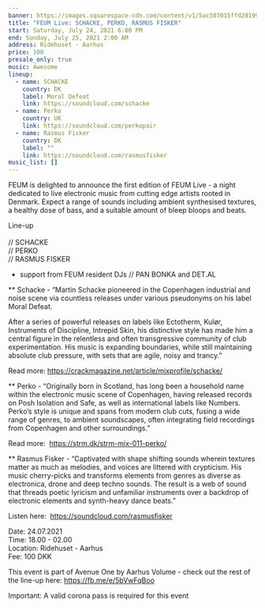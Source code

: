 ```yaml
---
banner: https://images.squarespace-cdn.com/content/v1/5ac507015ffd2019955794da/1625818672991-OPU9IWCSXL9WVS82X519/feum+live.jpg?format=2500w
title: "FEUM Live: SCHACKE, PERKO, RASMUS FISKER"
start: Saturday, July 24, 2021 6:00 PM
end: Sunday, July 25, 2021 2:00 AM
address: Ridehuset - Aarhus
price: 100
presale_only: true
music: Awesome
lineup:
  - name: SCHACKE
    country: DK
    label: Moral Defeat
    link: https://soundcloud.com/schacke
  - name: Perko
    country: UK
    link: https://soundcloud.com/perkopair
  - name: Rasmus Fisker
    country: DK
    label: ""
    link: https://soundcloud.com/rasmusfisker
music_list: []
---
```

<!--StartFragment-->

FEUM is delighted to announce the first edition of FEUM Live - a night dedicated to live electronic music from cutting edge artists rooted in Denmark. Expect a range of sounds including ambient synthesised textures, a healthy dose of bass, and a suitable amount of bleep bloops and beats.

Line-up\
\
// SCHACKE\
// PERKO\
// RASMUS FISKER

+ support from FEUM resident DJs // PAN BONKA and DET.AL



\*\* Schacke - “Martin Schacke pioneered in the Copenhagen industrial and noise scene via countless releases under various pseudonyms on his label Moral Defeat.

After a series of powerful releases on labels like Ectotherm, Kulør, Instruments of Discipline, Intrepid Skin, his distinctive style has made him a central figure in the relentless and often transgressive community of club experimentation. His music is expanding boundaries, while still maintaining absolute club pressure, with sets that are agile, noisy and trancy.”

Read more: <https://crackmagazine.net/article/mixprofile/schacke/>

\*\* Perko - “Originally born in Scotland, has long been a household name within the electronic music scene of Copenhagen, having released records on Posh Isolation and Safe, as well as international labels like Numbers. Perko’s style is unique and spans from modern club cuts, fusing a wide range of genres, to ambient soundscapes, often integrating field recordings from Copenhagen and other surroundings.”

Read more:  <https://strm.dk/strm-mix-011-perko/>

\*\* Rasmus Fisker - “Captivated with shape shifting sounds wherein textures matter as much as melodies, and voices are littered with crypticism. His music cherry-picks and transforms elements from genres as diverse as electronica, drone and deep techno sounds. The result is a web of sound that threads poetic lyricism and unfamiliar instruments over a backdrop of electronic elements and synth-heavy dance beats.”

Listen here:  <https://soundcloud.com/rasmusfisker>

Date: 24.07.2021\
Time: 18.00 - 02.00\
Location: Ridehuset - Aarhus\
Fee: 100 DKK 

This event is part of Avenue One by Aarhus Volume - check out the rest of the line-up here: <https://fb.me/e/5bVwFqBoo>



Important: A valid corona pass is required for this event



<!--EndFragment-->